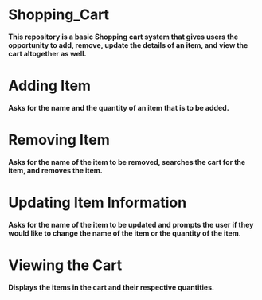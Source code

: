 # Shopping_Cart
**This repository is a basic Shopping cart system that gives users the opportunity to add, remove, update the details of an item, and view the cart altogether as well.**

# Adding Item
**Asks for the name and the quantity of an item that is to be added.**

# Removing Item
**Asks for the name of the item to be removed, searches the cart for the item, and removes the item.**

# Updating Item Information
**Asks for the name of the item to be updated and prompts the user if they would like to change the name of the item or the quantity of the item.**

# Viewing the Cart
**Displays the items in the cart and their respective quantities.**
